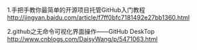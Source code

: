 1.手把手教你最简单的开源项目托管GitHub入门教程
http://jingyan.baidu.com/article/f7ff0bfc7181492e27bb1360.html 

2.github之无命令可视化界面操作——GitHub DeskTop
http://www.cnblogs.com/DaisyWang/p/5471063.html